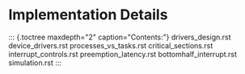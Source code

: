 Implementation Details
======================

::: {.toctree maxdepth="2" caption="Contents:"}
drivers\_design.rst device\_drivers.rst processes\_vs\_tasks.rst
critical\_sections.rst interrupt\_controls.rst preemption\_latency.rst
bottomhalf\_interrupt.rst simulation.rst
:::
